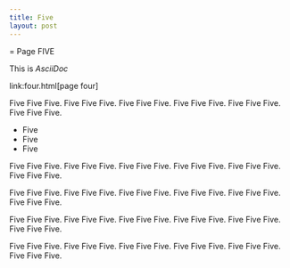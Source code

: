 ```yaml
---
title: Five
layout: post
---
```


= Page FIVE

This is *AsciiDoc*

link:four.html[page four]

Five Five Five. Five Five Five. Five Five Five. Five Five Five. Five Five Five. Five Five Five.

* Five
* Five
* Five

Five Five Five. Five Five Five. Five Five Five. Five Five Five. Five Five Five. Five Five Five.

Five Five Five. Five Five Five. Five Five Five. Five Five Five. Five Five Five. Five Five Five.

Five Five Five. Five Five Five. Five Five Five. Five Five Five. Five Five Five. Five Five Five.

Five Five Five. Five Five Five. Five Five Five. Five Five Five. Five Five Five. Five Five Five.

